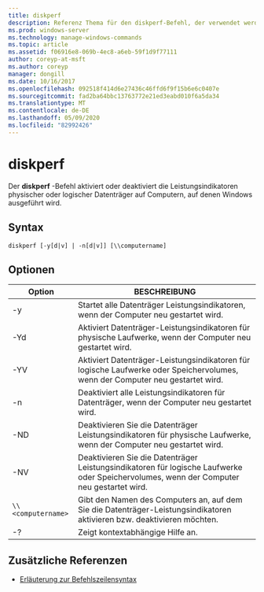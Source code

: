 ```yaml
---
title: diskperf
description: Referenz Thema für den diskperf-Befehl, der verwendet werden kann, um Leistungsindikatoren für physische oder logische Datenträger auf Windows-Computern Remote zu aktivieren bzw. zu deaktivieren.
ms.prod: windows-server
ms.technology: manage-windows-commands
ms.topic: article
ms.assetid: f06916e8-069b-4ec8-a6eb-59f1d9f77111
author: coreyp-at-msft
ms.author: coreyp
manager: dongill
ms.date: 10/16/2017
ms.openlocfilehash: 092518f414d6e27436c46ffd6f9f15b6e6c0407e
ms.sourcegitcommit: fad2ba64bbc13763772e21ed3eabd010f6a5da34
ms.translationtype: MT
ms.contentlocale: de-DE
ms.lasthandoff: 05/09/2020
ms.locfileid: "82992426"
---
```

# <a name="diskperf"></a>diskperf

Der **diskperf** -Befehl aktiviert oder deaktiviert die Leistungsindikatoren physischer oder logischer Datenträger auf Computern, auf denen Windows ausgeführt wird.

## <a name="syntax"></a>Syntax

```
diskperf [-y[d|v] | -n[d|v]] [\\computername]
```

## <a name="options"></a>Optionen

| Option | BESCHREIBUNG |
| ------ | ----------- |
| -y | Startet alle Datenträger Leistungsindikatoren, wenn der Computer neu gestartet wird. |
| -Yd | Aktiviert Datenträger-Leistungsindikatoren für physische Laufwerke, wenn der Computer neu gestartet wird. |
| -YV | Aktiviert Datenträger-Leistungsindikatoren für logische Laufwerke oder Speichervolumes, wenn der Computer neu gestartet wird. |
| -n | Deaktiviert alle Leistungsindikatoren für Datenträger, wenn der Computer neu gestartet wird. |
| -ND | Deaktivieren Sie die Datenträger Leistungsindikatoren für physische Laufwerke, wenn der Computer neu gestartet wird. |
| -NV | Deaktivieren Sie die Datenträger Leistungsindikatoren für logische Laufwerke oder Speichervolumes, wenn der Computer neu gestartet wird. |
| `\\<computername>` | Gibt den Namen des Computers an, auf dem Sie die Datenträger-Leistungsindikatoren aktivieren bzw. deaktivieren möchten. |
| -? | Zeigt kontextabhängige Hilfe an. |

## <a name="additional-references"></a>Zusätzliche Referenzen

- [Erläuterung zur Befehlszeilensyntax](command-line-syntax-key.md)
